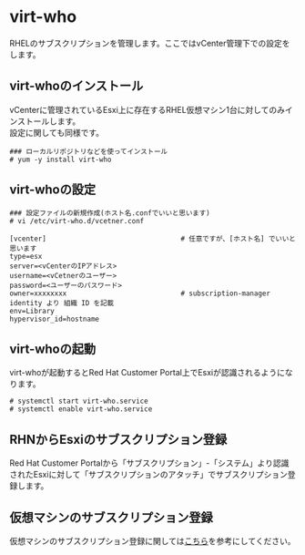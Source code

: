 # virt-who
RHELのサブスクリプションを管理します。ここではvCenter管理下での設定をします。
## virt-whoのインストール
vCenterに管理されているEsxi上に存在するRHEL仮想マシン1台に対してのみインストールします。  
設定に関しても同様です。
```
### ローカルリポジトリなどを使ってインストール
# yum -y install virt-who
```
## virt-whoの設定
```
### 設定ファイルの新規作成(ホスト名.confでいいと思います)
# vi /etc/virt-who.d/vcetner.conf
```
```
[vcenter]                                 # 任意ですが、[ホスト名] でいいと思います
type=esx                                  
server=<vCenterのIPアドレス>
username=<vCetnerのユーザー>
password=<ユーザーのパスワード>
owner=xxxxxxxx                            # subscription-manager identity より 組織 ID を記載
env=Library
hypervisor_id=hostname
```
## virt-whoの起動
virt-whoが起動するとRed Hat Customer Portal上でEsxiが認識されるようになります。
```
# systemctl start virt-who.service
# systemctl enable virt-who.service
```
## RHNからEsxiのサブスクリプション登録
Red Hat Customer Portalから「サブスクリプション」-「システム」より認識されたEsxiに対して「サブスクリプションのアタッチ」でサブスクリプション登録します。
## 仮想マシンのサブスクリプション登録
仮想マシンのサブスクリプション登録に関しては[こちら](https://github.com/thetaru/memorandum/tree/master/OS/Linux/RHEL7/subscription)を参考にしてください。
